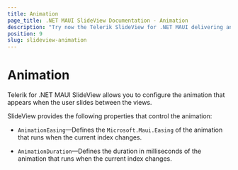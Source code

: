 ```yaml
---
title: Animation
page_title: .NET MAUI SlideView Documentation - Animation
description: "Try now the Telerik SlideView for .NET MAUI delivering an animation when slididng throught different views"
position: 9
slug: slideview-animation
---
```


# Animation

Telerik for .NET MAUI SlideView allows you to configure the animation that appears when the user slides between the views.

SlideView provides the following properties that control the animation:

* `AnimationEasing`&mdash;Defines the `Microsoft.Maui.Easing` of the animation that runs when the current index changes.

* `AnimationDuration`&mdash;Defines the duration in milliseconds of the animation that runs when the current index changes.
